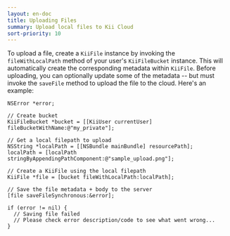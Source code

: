 ```yaml
---
layout: en-doc
title: Uploading Files
summary: Upload local files to Kii Cloud
sort-priority: 10
---
```

To upload a file, create a `KiiFile` instance by invoking the
`fileWithLocalPath` method of your user's `KiiFileBucket` instance. This will
automatically create the corresponding metadata within `KiiFile`. Before
uploading, you can optionally update some of the metadata -- but must invoke
the `saveFile` method to upload the file to the cloud. Here's an
example:

```objc
NSError *error;

// Create bucket
KiiFileBucket *bucket = [[KiiUser currentUser] fileBucketWithName:@"my_private"];

// Get a local filepath to upload
NSString *localPath = [[NSBundle mainBundle] resourcePath];
localPath = [localPath stringByAppendingPathComponent:@"sample_upload.png"];

// Create a KiiFile using the local filepath
KiiFile *file = [bucket fileWithLocalPath:localPath];

// Save the file metadata + body to the server
[file saveFileSynchronous:&error];

if (error != nil) {
  // Saving file failed
  // Please check error description/code to see what went wrong...
}
```
